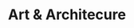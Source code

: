 ---
description: Buildings, architecture detail, sculptures, street art and fountains. It all goes here.
featured_image: IMG_0566.jpg
menus: "main"
sort_by: Name # Exif.Date
#sort_order: asc
title: Art & Architecure
keywords: [Art, Street Art, Building, Architecure, Fountain, Sculpture]
#type: gallery
weight: 4
resources:
  - src: IMG_0423.jpg
    title: Detail of building outside Rail Station - Bergen
  - src: IMG_0566.jpg
    title: Installation - outside district (Gulating) court house - Bergen
  - src: IMG_1244.jpg
    title: Old phone booth - now book exchange booth - Bergen
  - src: IMG_2185.jpg
    title: Traditional wood houses in alleyway at night - Bergen
  - src: IMG_2241.jpg
    title: Fløibanen entrance by night - Bergen
  - src: IMG_1244.jpg
    title: Mariakirken, newly restored - Bergen
params:
  theme: dark
---